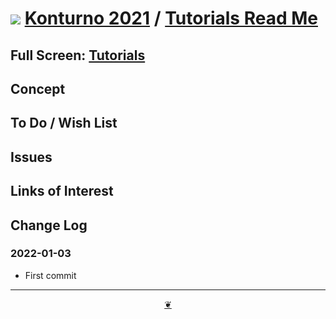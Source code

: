 # [![](https://pushme-pullyou.github.io/tootoo-2021/lib/assets/icons/mark-github.svg )](https://github.com/konturno/konturno.github.io/ "Source code on GitHub" ) [Konturno 2021]( https://kionturno.github.io/ "Home page" ) / [Tutorials Read Me]( https://konturno.github.io/#tutorials/README.md)


<!--@@@
<div class=iframe-resize ><iframe src=https://konturno.github.io/ tutorials/ height=100% width=100% ></iframe></div>
_"Tutorials" in a resizable window. One finger to rotate. Two to zoom._
@@@-->

## Full Screen: [Tutorials]( https://konturno.github.io/tutorials/ )


## Concept


## To Do / Wish List


## Issues


## Links of Interest


## Change Log


### 2022-01-03

* First commit


***

<center title="Hello! Click me to go up to the top" ><a class=aDingbat href=javascript:window.scrollTo(0,0);> ❦ </a></center>
